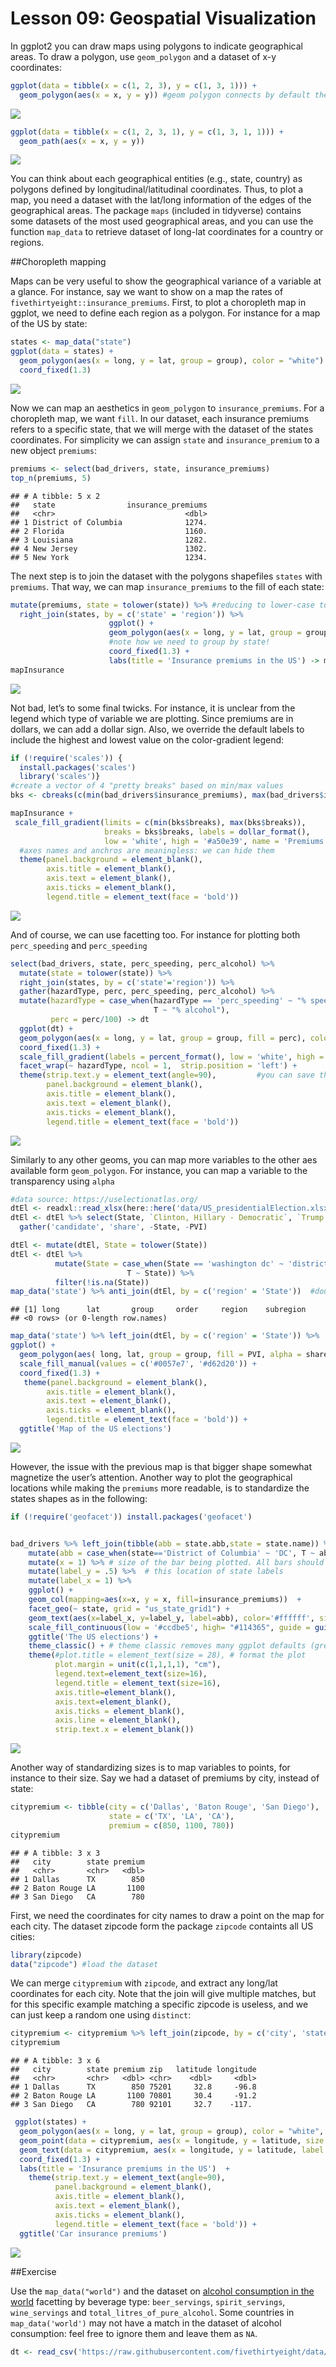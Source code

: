 Lesson 09: Geospatial Visualization
================

In ggplot2 you can draw maps using polygons to indicate geographical
areas. To draw a polygon, use `geom_polygon` and a dataset of x-y
coordinates:

``` r
ggplot(data = tibble(x = c(1, 2, 3), y = c(1, 3, 1))) + 
  geom_polygon(aes(x = x, y = y)) #geom polygon connects by default the start and end points
```

![](README_files/figure-gfm/unnamed-chunk-1-1.png)<!-- -->

``` r
ggplot(data = tibble(x = c(1, 2, 3, 1), y = c(1, 3, 1, 1))) + 
  geom_path(aes(x = x, y = y))
```

![](README_files/figure-gfm/unnamed-chunk-1-2.png)<!-- -->

You can think about each geographical entities (e.g., state, country) as
polygons defined by longitudinal/latitudinal coordinates. Thus, to plot
a map, you need a dataset with the lat/long information of the edges of
the geographical areas. The package `maps` (included in tidyverse)
contains some datasets of the most used geographical areas, and you can
use the function `map_data` to retrieve dataset of long-lat coordinates
for a country or regions.

\#\#Choropleth mapping

Maps can be very useful to show the geographical variance of a variable
at a glance. For instance, say we want to show on a map the rates of
`fivethirtyeight::insurance_premiums`. First, to plot a choropleth map
in ggplot, we need to define each region as a polygon. For instance for
a map of the US by state:

``` r
states <- map_data("state")
ggplot(data = states) + 
  geom_polygon(aes(x = long, y = lat, group = group), color = "white") + 
  coord_fixed(1.3)
```

![](README_files/figure-gfm/unnamed-chunk-2-1.png)<!-- -->

Now we can map an aesthetics in `geom_polygon` to `insurance_premiums`.
For a choropleth map, we want `fill`. In our dataset, each insurance
premiums refers to a specific state, that we will merge with the dataset
of the states coordinates. For simplicity we can assign `state` and
`insurance_premium` to a new object `premiums`:

``` r
premiums <- select(bad_drivers, state, insurance_premiums)
top_n(premiums, 5)
```

    ## # A tibble: 5 x 2
    ##   state                insurance_premiums
    ##   <chr>                             <dbl>
    ## 1 District of Columbia              1274.
    ## 2 Florida                           1160.
    ## 3 Louisiana                         1282.
    ## 4 New Jersey                        1302.
    ## 5 New York                          1234.

The next step is to join the dataset with the polygons shapefiles
`states` with `premiums`. That way, we can map `insurance_premiums` to
the fill of each
state:

``` r
mutate(premiums, state = tolower(state)) %>% #reducing to lower-case to make sure that stateanames match
  right_join(states, by = c('state' = 'region')) %>% 
                      ggplot() +
                      geom_polygon(aes(x = long, y = lat, group = group, fill = insurance_premiums), color = "white") + 
                      #note how we need to group by state!
                      coord_fixed(1.3) +
                      labs(title = 'Insurance premiums in the US') -> mapInsurance 
mapInsurance 
```

![](README_files/figure-gfm/unnamed-chunk-4-1.png)<!-- -->

Not bad, let’s to some final twicks. For instance, it is unclear from
the legend which type of variable we are plotting. Since premiums are in
dollars, we can add a dollar sign. Also, we override the default labels
to include the highest and lowest value on the color-gradient legend:

``` r
if (!require('scales')) {
  install.packages('scales')
  library('scales')}
#create a vector of 4 "pretty breaks" based on min/max values
bks <- cbreaks(c(min(bad_drivers$insurance_premiums), max(bad_drivers$insurance_premiums)), pretty_breaks(4))
```

``` r
mapInsurance +
 scale_fill_gradient(limits = c(min(bks$breaks), max(bks$breaks)), 
                     breaks = bks$breaks, labels = dollar_format(), 
                     low = 'white', high = '#a50e39', name = 'Premiums') +
  #axes names and anchros are meaningless: we can hide them
  theme(panel.background = element_blank(), 
        axis.title = element_blank(), 
        axis.text = element_blank(), 
        axis.ticks = element_blank(),
        legend.title = element_text(face = 'bold'))
```

![](README_files/figure-gfm/unnamed-chunk-6-1.png)<!-- -->

And of course, we can use facetting too. For instance for plotting both
`perc_speeding` and `perc_speeding`

``` r
select(bad_drivers, state, perc_speeding, perc_alcohol) %>% 
  mutate(state = tolower(state)) %>% 
  right_join(states, by = c('state'='region')) %>% 
  gather(hazardType, perc, perc_speeding, perc_alcohol) %>% 
  mutate(hazardType = case_when(hazardType == 'perc_speeding' ~ "% speeding",
                                T ~ "% alcohol"),
         perc = perc/100) -> dt 
  ggplot(dt) +
  geom_polygon(aes(x = long, y = lat, group = group, fill = perc), color = "white") +
  coord_fixed(1.3) +
  scale_fill_gradient(labels = percent_format(), low = 'white', high = '#a50e39', name = 'Percent') +
  facet_wrap(~ hazardType, ncol = 1,  strip.position = 'left') +
  theme(strip.text.y = element_text(angle=90),         #you can save theme to an object to create a "style"
        panel.background = element_blank(), 
        axis.title = element_blank(), 
        axis.text = element_blank(), 
        axis.ticks = element_blank(),
        legend.title = element_text(face = 'bold'))
```

![](README_files/figure-gfm/unnamed-chunk-7-1.png)<!-- -->

Similarly to any other geoms, you can map more variables to the other
aes available form `geom_polygon`. For instance, you can map a variable
to the transparency using `alpha`

``` r
#data source: https://uselectionatlas.org/
dtEl <- readxl::read_xlsx(here::here('data/US_presidentialElection.xlsx'), sheet = 2, skip=1) %>% slice(-1)
dtEl <- dtEl %>% select(State, `Clinton, Hillary - Democratic`, `Trump, Donald - Republican`, PVI) %>% 
  gather('candidate', 'share', -State, -PVI)

dtEl <- mutate(dtEl, State = tolower(State))
dtEl <- dtEl %>% 
          mutate(State = case_when(State == 'washington dc' ~ 'district of columbia',
                          T ~ State)) %>% 
          filter(!is.na(State))
map_data('state') %>% anti_join(dtEl, by = c('region' = 'State'))  #double check whether any states has missing value in dtEl
```

    ## [1] long      lat       group     order     region    subregion
    ## <0 rows> (or 0-length row.names)

``` r
map_data('state') %>% left_join(dtEl, by = c('region' = 'State')) %>% 
ggplot() +
  geom_polygon(aes( long, lat, group = group, fill = PVI, alpha = share)) +
  scale_fill_manual(values = c('#0057e7', '#d62d20')) +
  coord_fixed(1.3) +
   theme(panel.background = element_blank(), 
        axis.title = element_blank(), 
        axis.text = element_blank(), 
        axis.ticks = element_blank(),
        legend.title = element_text(face = 'bold')) +
  ggtitle('Map of the US elections')
```

![](README_files/figure-gfm/unnamed-chunk-8-1.png)<!-- -->

However, the issue with the previous map is that bigger shape somewhat
magnetize the user’s attention. Another way to plot the geographical
locations while making the `premiums` more readable, is to standardize
the states shapes as in the following:

``` r
if (!require('geofacet')) install.packages('geofacet')


bad_drivers %>% left_join(tibble(abb = state.abb,state = state.name)) %>% 
    mutate(abb = case_when(state=='District of Columbia' ~ 'DC', T ~ abb)) %>% 
    mutate(x = 1) %>% # size of the bar being plotted. All bars should be same size to make perfect squares
    mutate(label_y = .5) %>%  # this location of state labels
    mutate(label_x = 1) %>% 
    ggplot() +
    geom_col(mapping=aes(x=x, y = x, fill=insurance_premiums))  +
    facet_geo(~ state, grid = "us_state_grid1") +
    geom_text(aes(x=label_x, y=label_y, label=abb), color='#ffffff', size=8) +
    scale_fill_continuous(low = '#ccdbe5', high= "#114365", guide = guide_colorbar(title = 'Premiums'), labels=dollar_format()) + 
    ggtitle('The US elections') +
    theme_classic() + # theme classic removes many ggplot defaults (grey background, etc)
    theme(#plot.title = element_text(size = 28), # format the plot
          plot.margin = unit(c(1,1,1,1), "cm"),
          legend.text=element_text(size=16),
          legend.title = element_text(size=16),
          axis.title=element_blank(),
          axis.text=element_blank(),
          axis.ticks = element_blank(),
          axis.line = element_blank(),
          strip.text.x = element_blank())
```

![](README_files/figure-gfm/unnamed-chunk-9-1.png)<!-- -->

Another way of standardizing sizes is to map variables to points, for
instance to their size. Say we had a dataset of premiums by city,
instead of state:

``` r
citypremium <- tibble(city = c('Dallas', 'Baton Rouge', 'San Diego'),
                      state = c('TX', 'LA', 'CA'),
                      premium = c(850, 1100, 780))
citypremium
```

    ## # A tibble: 3 x 3
    ##   city        state premium
    ##   <chr>       <chr>   <dbl>
    ## 1 Dallas      TX        850
    ## 2 Baton Rouge LA       1100
    ## 3 San Diego   CA        780

First, we need the coordinates for city names to draw a point on the map
for each city. The dataset zipcode form the package `zipcode` containts
all US cities:

``` r
library(zipcode)
data("zipcode") #load the dataset
```

We can merge `citypremium` with `zipcode`, and extract any long/lat
coordinates for each city. Note that the join will give multiple
matches, but for this specific example matching a specific zipcode is
useless, and we can just keep a random one using
`distinct`:

``` r
citypremium <- citypremium %>% left_join(zipcode, by = c('city', 'state')) %>% distinct(city, .keep_all = T) 
citypremium
```

    ## # A tibble: 3 x 6
    ##   city        state premium zip   latitude longitude
    ##   <chr>       <chr>   <dbl> <chr>    <dbl>     <dbl>
    ## 1 Dallas      TX        850 75201     32.8     -96.8
    ## 2 Baton Rouge LA       1100 70801     30.4     -91.2
    ## 3 San Diego   CA        780 92101     32.7    -117.

``` r
 ggplot(states) +
  geom_polygon(aes(x = long, y = lat, group = group), color = "white", alpha = .2) + 
  geom_point(data = citypremium, aes(x = longitude, y = latitude, size = premium), color = 'orange', alpha = .8) +
  geom_text(data = citypremium, aes(x = longitude, y = latitude, label = scales::dollar(premium)), color = 'darkblue', show.legend = F) +
  coord_fixed(1.3) +
  labs(title = 'Insurance premiums in the US')  +
    theme(strip.text.y = element_text(angle=90),        
          panel.background = element_blank(), 
          axis.title = element_blank(), 
          axis.text = element_blank(), 
          axis.ticks = element_blank(),
          legend.title = element_text(face = 'bold')) +
  ggtitle('Car insurance premiums')
```

![](README_files/figure-gfm/unnamed-chunk-13-1.png)<!-- -->

\#\#Exercise

Use the `map_data("world")` and the dataset on [alcohol consumption in
the
world](https://github.com/fivethirtyeight/data/blob/master/alcohol-consumption)
facetting by beverage type: `beer_servings`, `spirit_servings`,
`wine_servings` and `total_litres_of_pure_alcohol`. Some countries in
`map_data('world')` may not have a match in the dataset of alcohol
consumption: feel free to ignore them and leave them as
`NA`.

``` r
dt <- read_csv('https://raw.githubusercontent.com/fivethirtyeight/data/master/alcohol-consumption/drinks.csv')
```

